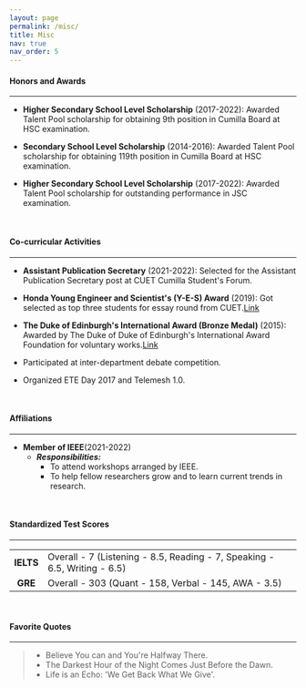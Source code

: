 ```yaml
---
layout: page
permalink: /misc/
title: Misc
nav: true
nav_order: 5
---
```


<style>
    th {
        display: none;
    }
</style>

#### **Honors and Awards**

---

- **Higher Secondary School Level Scholarship** (2017-2022): Awarded Talent Pool scholarship for obtaining 9th position in Cumilla Board at HSC examination.

- **Secondary School Level Scholarship** (2014-2016): Awarded Talent Pool scholarship for obtaining 119th position in Cumilla Board at HSC examination.

- **Higher Secondary School Level Scholarship** (2017-2022): Awarded Talent Pool scholarship for outstanding performance in JSC examination.

<br />

#### **Co-curricular Activities**

---

- **Assistant Publication Secretary** (2021-2022): Selected for the Assistant Publication Secretary post at CUET Cumilla Student's Forum.

- **Honda Young Engineer and Scientist's (Y-E-S) Award** (2019): Got selected as top three students for essay round from CUET.<a class="badge rounded-pill bg-success mx-2" href="https://drive.google.com/file/d/1A_zuSLGM8Noa0mLLQ1wETl3_k3K5d-KX/view?usp=sharing" target="_blank">Link</a>

- **The Duke of Edinburgh's International Award (Bronze Medal)** (2015): Awarded by The Duke of Duke of Edinburgh's International Award Foundation for voluntary works.<a class="badge rounded-pill bg-success mx-2" href="https://drive.google.com/file/d/1PwiOXnZSZE-H6n5lxNtgcLlhgZX5c0LQ/view?usp=sharing" target="_blank">Link</a>

- Participated at inter-department debate competition.

- Organized ETE Day 2017 and Telemesh 1.0.

<br />

#### **Affiliations**

---

- **Member of IEEE**(2021-2022)
  - **_Responsibilities:_**
    - To attend workshops arranged by IEEE.
    - To help fellow researchers grow and to learn current trends in research.

<br />

#### **Standardized Test Scores**

---

|           |                                                                           |
| :-------: | :------------------------------------------------------------------------ |
| **IELTS** | Overall - 7 (Listening - 8.5, Reading - 7, Speaking - 6.5, Writing - 6.5) |
|  **GRE**  | Overall - 303 (Quant - 158, Verbal - 145, AWA - 3.5)                      |

<br />

#### **Favorite Quotes**

---

> - Believe You can and You're Halfway There.
> - The Darkest Hour of the Night Comes Just Before the Dawn.
> - Life is an Echo: 'We Get Back What We Give'.
